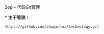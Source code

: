 <p class="lead">
    Sop - 代码Git管理
</p>

<p class="title-bottom"><strong>* 主干管理：</strong></p>

    https://github.com/zhuyanhai/technology.git